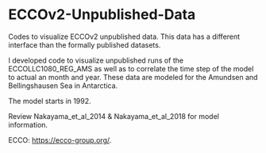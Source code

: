 # ECCOv2-Unpublished-Data
Codes to visualize ECCOv2 unpublished data. This data has a different interface than the formally published datasets.

I developed code to visualize unpublished runs of the ECCOLLC1080_REG_AMS as well as to correlate the time step of the model to actual an month and year. These data are modeled for the Amundsen and Bellingshausen Sea in Antarctica.

The model starts in 1992.

Review Nakayama_et_al_2014 & Nakayama_et_al_2018 for model information.

ECCO: https://ecco-group.org/.
